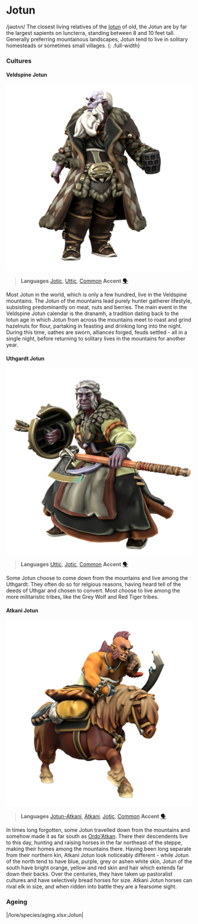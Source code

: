 # Jotun
/jəʊtʌn/
The closest living relatives of the [Iotun](iotun) of old, the Jotun are by far the largest sapients on Iuncterra, standing between 8 and 10 feet tall. Generally preferring mountainous landscapes, Jotun tend to live in solitary homesteads or sometimes small villages. 
{: .full-width}

### Cultures

#### Veldspine Jotun
![](jotun-veldspine.png)

> **Languages** [Jotic](/lore/languages/jotic), [Uttic](/lore/languages/uttic), [Common](/lore/languages/common)
> **Accent** [🗣️](https://www.dialectsarchive.com/finland-2)

Most Jotun in the world, which is only a few hundred, live in the Veldspine mountains. The Jotun of the mountains lead purely hunter gatherer lifestyle, subsisting predominantly on meat, nuts and berries. The main event in the Veldspine Jotun calendar is the dranamh, a tradition dating back to the Iotun age in which Jotun from across the mountains meet to roast and grind hazelnuts for flour, partaking in feasting and drinking long into the night. During this time, oathes are sworn, alliances forged, feuds settled - all in a single night, before returning to solitary lives in the mountains for another year.

#### Uthgardt Jotun
![](jotun-uthgardt.png)

> **Languages** [Uttic](/lore/languages/uttic), [Jotic](/lore/languages/jotic), [Common](/lore/languages/common)
> **Accent** [🗣️](https://www.dialectsarchive.com/iceland-2)

Some Jotun choose to come down from the mountains and live among the Uthgardt. They often do so for relgious reasons, having heard tell of the deeds of Uthgar and chosen to convert. Most choose to live among the more militaristic tribes, like the Grey Wolf and Red Tiger tribes.

#### Atkani Jotun
![alt text](jotun-atkani.png)

> **Languages** [Jotun-Atkani](/lore/languages/atkani), [Atkani](/lore/languages/atkani), [Jotic](/lore/languages/jotic), [Common](/lore/languages/common)
> **Accent** [🗣️](https://www.dialectsarchive.com/kazakhstan-2)

In times long forgotten, some Jotun travelled down from the mountains and somehow made it as far south as [Ordo'Atkan](/places/ordo_atkan). There their descendents live to this day, hunting and raising horses in the far northeast of the steppe, making their homes among the mountains there. Having been long separate from their northern kin, Atkani Jotun look noticeably different - while Jotun of the north tend to have blue, purple, grey or ashen white skin, Jotun of the south have bright orange, yellow and red skin and hair which extends far down their backs. Over the centuries, they have taken up pastoralist cultures and have selectively bread horses for size. Atkani Jotun horses can rival elk in size, and when ridden into battle they are a fearsome sight.

### Ageing
|/lore/species/aging.xlsx:Jotun|